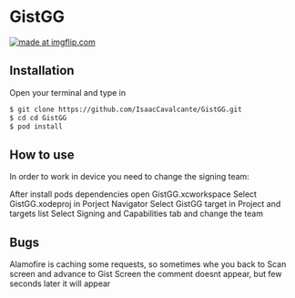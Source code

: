 # GistGG

<a href="https://imgflip.com/gif/54jj70"><img src="https://i.imgflip.com/54jj70.gif" title="made at imgflip.com"/></a>

## Installation

Open your terminal and type in

```sh
$ git clone https://github.com/IsaacCavalcante/GistGG.git
$ cd cd GistGG
$ pod install
```

## How to use

In order to work in device you need to change the signing team:

After install pods dependencies open GistGG.xcworkspace
Select GistGG.xodeproj in Porject Navigator
Select GistGG target in Project and targets list
Select Signing and Capabilities tab and change the team

## Bugs

Alamofire is caching some requests, so sometimes whe you back to Scan screen and advance to Gist Screen the comment doesnt appear, but few seconds later it will appear
